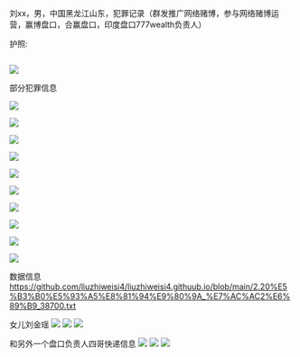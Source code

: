 刘xx，男，中国黑龙江山东，犯罪记录（群发推广网络赌博，参与网络赌博运营，赢博盘口，合赢盘口，印度盘口777wealth负责人）



护照:

![]()

![](image_21095.png)

部分犯罪信息

![](4.PNG)



![](5.PNG)





![](6.PNG)

![](7.PNG)

![](8.PNG)

![](9.PNG)

![](10.PNG)

![](Capture.PNG)

![](Capture2.PNG)

![](Capture3.PNG)

数据信息
https://github.com/liuzhiweisi4/liuzhiweisi4.githuub.io/blob/main/2.20%E5%B3%B0%E5%93%A5%E8%81%94%E9%80%9A_%E7%AC%AC2%E6%89%B9_38700.txt

女儿刘金瑶
![](image_183.png)
![](image_21795.png)
![](image_24899.png)

和另外一个盘口负责人四哥快递信息
![](image_2937.png)
![](image_15059.png)
![](image_30878.png)


